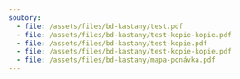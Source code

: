 ```yaml
---
soubory:
  - file: /assets/files/bd-kastany/test.pdf
  - file: /assets/files/bd-kastany/test-kopie-kopie.pdf
  - file: /assets/files/bd-kastany/test-kopie.pdf
  - file: /assets/files/bd-kastany/test-kopie-kopie.pdf
  - file: /assets/files/bd-kastany/mapa-ponávka.pdf
---
```

